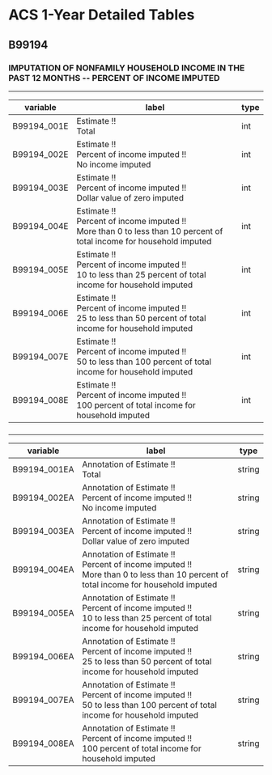 # ACS 1-Year Detailed Tables

## B99194

### IMPUTATION OF NONFAMILY HOUSEHOLD INCOME IN THE PAST 12 MONTHS -- PERCENT OF INCOME IMPUTED

___

| variable | label | type |
| ----- | ----- | ----- |
| B99194_001E | Estimate !!<br>Total | int |
| B99194_002E | Estimate !!<br>Percent of income imputed !!<br>No income imputed | int |
| B99194_003E | Estimate !!<br>Percent of income imputed !!<br>Dollar value of zero imputed | int |
| B99194_004E | Estimate !!<br>Percent of income imputed !!<br>More than 0 to less than 10 percent of total income for household imputed | int |
| B99194_005E | Estimate !!<br>Percent of income imputed !!<br>10 to less than 25 percent of total income for household imputed | int |
| B99194_006E | Estimate !!<br>Percent of income imputed !!<br>25 to less than 50 percent of total income for household imputed | int |
| B99194_007E | Estimate !!<br>Percent of income imputed !!<br>50 to less than 100 percent of total income for household imputed | int |
| B99194_008E | Estimate !!<br>Percent of income imputed !!<br>100 percent of total income for household imputed | int |
### 

___

| variable | label | type |
| ----- | ----- | ----- |
| B99194_001EA | Annotation of Estimate !!<br>Total | string |
| B99194_002EA | Annotation of Estimate !!<br>Percent of income imputed !!<br>No income imputed | string |
| B99194_003EA | Annotation of Estimate !!<br>Percent of income imputed !!<br>Dollar value of zero imputed | string |
| B99194_004EA | Annotation of Estimate !!<br>Percent of income imputed !!<br>More than 0 to less than 10 percent of total income for household imputed | string |
| B99194_005EA | Annotation of Estimate !!<br>Percent of income imputed !!<br>10 to less than 25 percent of total income for household imputed | string |
| B99194_006EA | Annotation of Estimate !!<br>Percent of income imputed !!<br>25 to less than 50 percent of total income for household imputed | string |
| B99194_007EA | Annotation of Estimate !!<br>Percent of income imputed !!<br>50 to less than 100 percent of total income for household imputed | string |
| B99194_008EA | Annotation of Estimate !!<br>Percent of income imputed !!<br>100 percent of total income for household imputed | string |

